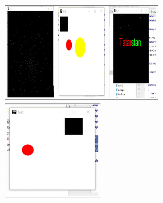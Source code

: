 
<table style= padding:10px">
  <tr>
    <td>  <img src="./4.gif"  alt="1" width = 300px height = 300px ></td>
    <td>  <img src="./2.gif"  alt="1" width = 300px height = 300px ></td>
      
 <td><img src="./3.gif" align="right" alt="2" width = 300px height = 300px></td>
 

  </tr>
</table>
<table style= padding:10px">
  <tr>
    <td>  <img src="./1.gif"  alt="1" width = 300px height = 300px ></td>
    
 

  </tr>
</table>
